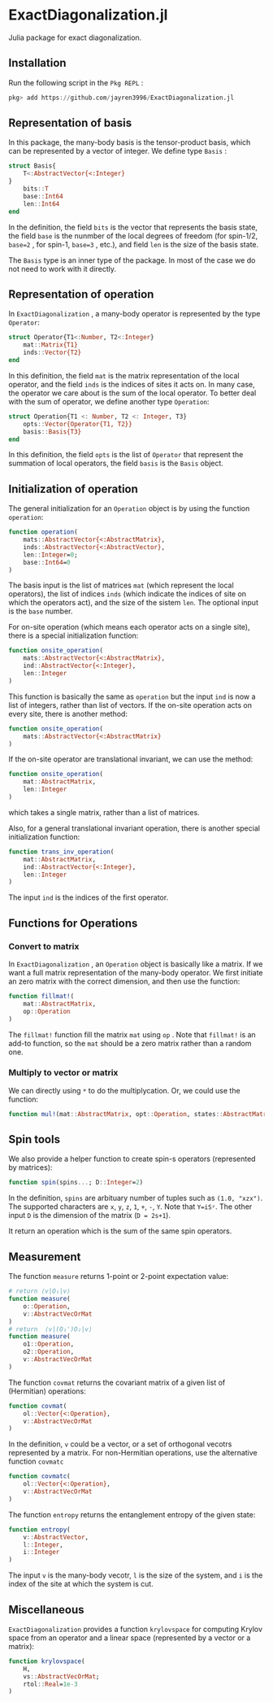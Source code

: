 # ExactDiagonalization.jl

 Julia package for exact diagonalization.

## Installation

Run the following script in the ```Pkg REPL``` :

```julia
pkg> add https://github.com/jayren3996/ExactDiagonalization.jl
```

## Representation of basis

In this package, the many-body basis is the tensor-product basis, which can be represented by a vector of integer. We define type `Basis` :

```julia
struct Basis{
    T<:AbstractVector{<:Integer}
}
    bits::T
    base::Int64
    len::Int64
end
```

In the definition, the field `bits` is the vector that represents the basis state, the field `base` is the nunmber of the local degrees of freedom (for spin-1/2, `base=2` , for spin-1, `base=3` , etc.), and field `len` is the size of the basis state.

The `Basis` type is an inner type of the package. In most of the case we do not need to work with it directly.

## Representation of operation

In `ExactDiagonalization` , a many-body operator is represented by the type `Operator`:

```julia
struct Operator{T1<:Number, T2<:Integer}
    mat::Matrix{T1}
    inds::Vector{T2}
end
```

In this definition,  the field `mat` is the matrix representation of the local operator, and the field `inds` is the indices of sites it acts on. In many case, the operator we care about is the sum of the local operator. To better deal with the sum of operator, we define another type `Operation`:

```julia
struct Operation{T1 <: Number, T2 <: Integer, T3}
    opts::Vector{Operator{T1, T2}}
    basis::Basis{T3}
end
```

In this definition, the field `opts` is the list of `Operator` that represent the summation of local operators, the field `basis` is the `Basis` object.

## Initialization of operation

The general initialization for an `Operation` object is by using the function `operation`:

```julia
function operation(
    mats::AbstractVector{<:AbstractMatrix},
    inds::AbstractVector{<:AbstractVector},
    len::Integer=0;
    base::Int64=0
)
```

The basis input is the list of matrices `mat` (which represent the local operators), the list of indices `inds` (which indicate the indices of site on which the operators act), and the size of the sistem `len`. The optional input is the `base` number.

For on-site operation (which means each operator acts on a single site), there is a special initialization function:

```julia
function onsite_operation(
    mats::AbstractVector{<:AbstractMatrix},
    ind::AbstractVector{<:Integer},
    len::Integer
)
```

This function is basically the same as `operation` but the input `ind` is now a list of integers, rather than list of vectors. If the on-site operation acts on every site, there is another method:

```julia
function onsite_operation(
    mats::AbstractVector{<:AbstractMatrix}
)
```

If the on-site operator are translational invariant, we can use the method:

```julia
function onsite_operation(
    mat::AbstractMatrix,
    len::Integer
)
```

which takes a single matrix, rather than a list of matrices.

Also, for a general translational invariant operation, there is another special initialization function:

```julia
function trans_inv_operation(
    mat::AbstractMatrix,
    ind::AbstractVector{<:Integer},
    len::Integer
)
```

The input `ind` is the indices of the first operator. 

## Functions for Operations

### Convert to matrix

In `ExactDiagonalization` , an `Operation` object is basically like a matrix. If we want a full matrix representation of the many-body operator. We first initiate an zero matrix with the correct dimension, and then use the function:

```julia
function fillmat!(
    mat::AbstractMatrix, 
    op::Operation
)
```

The `fillmat!` function fill the matrix `mat` using `op` . Note that `fillmat!` is an add-to function, so the `mat` should be a zero matrix rather than a random one.

### Multiply to vector or matrix

We can directly using `*` to do the multiplycation. Or, we could use the function:

```julia
function mul!(mat::AbstractMatrix, opt::Operation, states::AbstractMatrix)
```

## Spin tools

We also provide a helper function to create spin-s operators (represented by matrices):

```julia
function spin(spins...; D::Integer=2)
```

In the definition, `spins` are arbituary number of tuples such as `(1.0, "xzx")`. The supported characters are `x`, `y`, `z`, `1`, `+`, `-`, `Y`. Note that `Y=iSʸ`. The other input `D` is the dimension of the matrix (`D = 2s+1`).

It return an operation which is the sum of the same spin operators.

## Measurement

The function `measure` returns 1-point or 2-point expectation value:

```julia
# return ⟨v|O₁|v⟩
function measure(
    o::Operation, 
    v::AbstractVecOrMat
)
# return  ⟨v|(O₁')O₂|v⟩
function measure(
    o1::Operation, 
    o2::Operation,
    v::AbstractVecOrMat
)
```

The function `covmat` returns the covariant matrix of a given list of (Hermitian) operations:

```julia
function covmat(
    ol::Vector{<:Operation}, 
    v::AbstractVecOrMat
)
```

In the definition, `v` could be a vector, or a set of orthogonal vecotrs represented by a matrix. For non-Hermitian operations, use the alternative function ```covmatc```

```julia
function covmatc(
    ol::Vector{<:Operation}, 
    v::AbstractVecOrMat
)
```

The function `entropy` returns the entanglement entropy of the given state:

```julia
function entropy(
    v::AbstractVector, 
    l::Integer,
    i::Integer
)
```

The input `v` is the many-body vecotr, `l` is the size of the system, and `i` is the index of the site at which the system is cut.

## Miscellaneous

`ExactDiagonalization` provides a function ```krylovspace``` for computing Krylov space from an operator and a linear space (represented by a vector or a matrix):

```julia
function krylovspace(
    H, 
    vs::AbstractVecOrMat; 
    rtol::Real=1e-3
)
```

